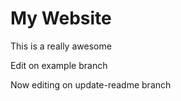 # My Website

This is a really awesome

Edit on example branch

Now editing on update-readme branch

